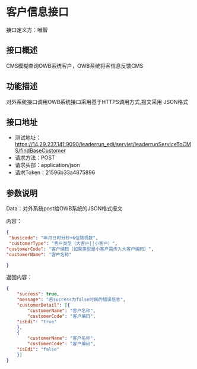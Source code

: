 # 客户信息接口

接口定义方：唯智

## 接口概述

  CMS模糊查询OWB系统客户，OWB系统将客信息反馈CMS

## 功能描述

  对外系统接口调用OWB系统接口采用基于HTTPS调用方式,报文采用 JSON格式
  
## 接口地址  
  
  * 测试地址：https://14.29.237.141:9090/leaderrun_edi/servlet/leaderrunServiceToCMS/findBaseCustomer
  * 请求方法：POST
  * 请求头部：application/json
  * 请求Token：21596b33a4875896
  
## 参数说明
  
  Data：对外系统post给OWB系统的JSON格式报文 
  
  内容：
   ```json
{
	"busicode": "年月日时分秒+6位随机数",
	"customerType": "客户类型（大客户||小客户）",
  "customerCode": "客户编码（如果类型是小客户需传入大客户编码）",
  "customerName": "客户名称"
  
}
```
      	 
返回内容：

```json
{
    "success": true,
    "message": "若success为false时候的错误信息",
    "customerDetail": [{
        "customerName": "客户名称",
        "customerCode": "客户编码",
	"isEdi": "true"
    },
    {
        "customerName": "客户名称",
        "customerCode": "客户编码",
	"isEdi": "false"
    }]
}
```

